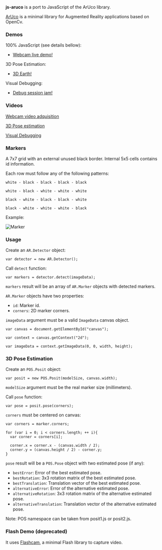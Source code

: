 **js-aruco** is a port to JavaScript of the ArUco library.

[ArUco](http://www.uco.es/investiga/grupos/ava/node/26) is a minimal library for Augmented Reality applications based on OpenCv.

### Demos ###

100% JavaScript (see details bellow):

- [Webcam live demo!](https://jcmellado.github.io/showcase/js/js-aruco/getusermedia/index.html)

3D Pose Estimation:

- [3D Earth!](https://jcmellado.github.io/showcase/js/js-aruco/debug-posit/index.html)

Visual Debugging:

- [Debug session jam!](https://jcmellado.github.io/showcase/js/js-aruco/debug/index.html)

### Videos ###

[Webcam video adquisition](https://jcmellado.github.io/showcase/videos/js-aruco_%20Augmented%20Reality%20on%20JavaScript.mp4)

[3D Pose estimation](https://jcmellado.github.io/showcase/videos/js-aruco_%20Coplanar%20POSIT.mp4)

[Visual Debugging](https://jcmellado.github.io/showcase/videos/js-aruco_%20Debugging%20Augmented%20Reality%20with%20JavaScript.mp4)

### Markers ###

A 7x7 grid with an external unused black border. Internal 5x5 cells contains id information.

Each row must follow any of the following patterns:

`white - black - black - black - black`

`white - black - white - white - white`

`black - white - black - black - white`

`black - white - white - white - black`

Example:

![Marker](https://jcmellado.github.io/showcase/img/marker-1001.png)

### Usage ###
Create an `AR.Detector` object:

```
var detector = new AR.Detector();
```

Call `detect` function:

```
var markers = detector.detect(imageData);
```

`markers` result will be an array of `AR.Marker` objects with detected markers.

`AR.Marker` objects have two properties:

 * `id`: Marker id.
 * `corners`: 2D marker corners.

`imageData` argument must be a valid `ImageData` canvas object.

```
var canvas = document.getElementById("canvas");
    
var context = canvas.getContext("2d");

var imageData = context.getImageData(0, 0, width, height);
```

### 3D Pose Estimation ###
Create an `POS.Posit` object:

```
var posit = new POS.Posit(modelSize, canvas.width);
```

`modelSize` argument must be the real marker size (millimeters).

Call `pose` function:

```
var pose = posit.pose(corners);
```

`corners` must be centered on canvas:

```
var corners = marker.corners;

for (var i = 0; i < corners.length; ++ i){
  var corner = corners[i];

  corner.x = corner.x - (canvas.width / 2);
  corner.y = (canvas.height / 2) - corner.y;
}
```

`pose` result will be a `POS.Pose` object with two estimated pose (if any):

 * `bestError`: Error of the best estimated pose.
 * `bestRotation`: 3x3 rotation matrix of the best estimated pose.
 * `bestTranslation`: Translation vector of the best estimated pose.
 * `alternativeError`: Error of the alternative estimated pose.
 * `alternativeRotation`: 3x3 rotation matrix of the alternative estimated pose.
 * `alternativeTranslation`: Translation vector of the alternative estimated pose.

Note: POS namespace can be taken from posit1.js or posit2.js.

### Flash Demo (deprecated) ###

It uses [Flashcam](https://github.com/jcmellado/flashcam), a minimal Flash library to capture video.
